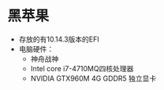 # 黑苹果
- 存放的有10.14.3版本的EFI
- 电脑硬件：
	- 神舟战神
	- Intel core i7-4710MQ四核处理器
	- NVIDIA GTX960M 4G GDDR5 独立显卡
